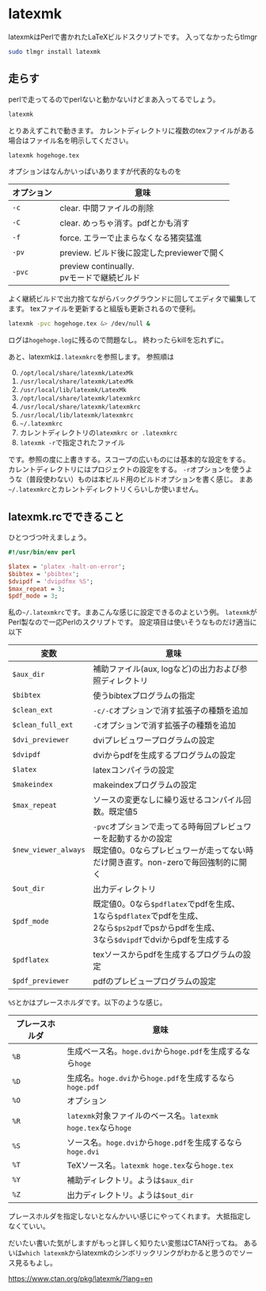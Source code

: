 latexmk
=====
latexmkはPerlで書かれたLaTeXビルドスクリプトです。
入ってなかったらtlmgr

```sh
sudo tlmgr install latexmk
```

走らす
-----
perlで走ってるのでperlないと動かないけどまあ入ってるでしょう。

```sh
latexmk
```

とりあえずこれで動きます。
カレントディレクトリに複数のtexファイルがある場合はファイル名を明示してください。

```sh
latexmk hogehoge.tex
```

オプションはなんかいっぱいありますが代表的なものを

| オプション | 意味 |
|------------|------|
| `-c` | clear. 中間ファイルの削除 |
| `-C` | clear. めっちゃ消す。pdfとかも消す |
| `-f` | force. エラーで止まらなくなる猪突猛進 |
| `-pv` | preview. ビルド後に設定したpreviewerで開く |
| `-pvc` | preview continually.<br>pvモードで継続ビルド |

よく継続ビルドで出力捨てながらバックグラウンドに回してエディタで編集してます。
texファイルを更新すると組版も更新されるので便利。
```sh
latexmk -pvc hogehoge.tex &> /dev/null &
```
ログは`hogehoge.log`に残るので問題なし。
終わったらkillを忘れずに。

あと、latexmkは`.latexmkrc`を参照します。
参照順は

0. `/opt/local/share/latexmk/LatexMk`
0. `/usr/local/share/latexmk/LatexMk`
0. `/usr/local/lib/latexmk/LatexMk`
0. `/opt/local/share/latexmk/latexmkrc`
0. `/usr/local/share/latexmk/latexmkrc`
0. `/usr/local/lib/latexmk/latexmkrc`
0. `~/.latexmkrc`
0. カレントディレクトリの`latexmkrc or .latexmkrc`
0. `latexmk -r`で指定されたファイル

です。参照の度に上書きする。スコープの広いものには基本的な設定をする。
カレントディレクトリにはプロジェクトの設定をする。
`-r`オプションを使うような（普段使わない）ものは本ビルド用のビルドオプションを書く感じ。
まあ`~/.latexmkrc`とカレントディレクトリくらいしか使いません。


latexmk.rcでできること
-----
ひとつづつ叶えましょう。

```perl
#!/usr/bin/env perl

$latex = 'platex -halt-on-error';
$bibtex = 'pbibtex';
$dvipdf = 'dvipdfmx %S';
$max_repeat = 3;
$pdf_mode = 3;
```

私の`~/.latexmkrc`です。まあこんな感じに設定できるのよという例。
`latexmk`がPerl製なので一応Perlのスクリプトです。
設定項目は使いそうなものだけ適当に以下

| 変数 | 意味 |
|------|------|
| `$aux_dir` | 補助ファイル(aux, logなど)の出力および参照ディレクトリ |
| `$bibtex` | 使うbibtexプログラムの指定 |
| `$clean_ext` | `-c/-C`オプションで消す拡張子の種類を追加 |
| `$clean_full_ext` | `-C`オプションで消す拡張子の種類を追加 |
| `$dvi_previewer` | dviプレビュワープログラムの設定 |
| `$dvipdf` | dviからpdfを生成するプログラムの設定 |
| `$latex` | latexコンパイラの設定 |
| `$makeindex` | makeindexプログラムの設定 |
| `$max_repeat` | ソースの変更なしに繰り返せるコンパイル回数。既定値5 |
| `$new_viewer_always` | `-pvc`オプションで走ってる時毎回プレビュワーを起動するかの設定<br>既定値0。0ならプレビュワーが走ってない時だけ開き直す。non-zeroで毎回強制的に開く |
| `$out_dir` | 出力ディレクトリ |
| `$pdf_mode` | 既定値0。0なら`$pdflatex`でpdfを生成、<br>1なら`$pdflatex`でpdfを生成、<br>2なら`$ps2pdf`でpsからpdfを生成、<br>3なら`$dvipdf`でdviからpdfを生成する |
| `$pdflatex` | texソースからpdfを生成するプログラムの設定 |
| `$pdf_previewer` | pdfのプレビュープログラムの設定|

`%S`とかはプレースホルダです。以下のような感じ。

| プレースホルダ | 意味 |
|----------------|------|
| `%B` | 生成ベース名。`hoge.dvi`から`hoge.pdf`を生成するなら`hoge` |
| `%D` | 生成名。`hoge.dvi`から`hoge.pdf`を生成するなら`hoge.pdf` |
| `%O` | オプション |
| `%R` | `latexmk`対象ファイルのベース名。`latexmk hoge.tex`なら`hoge` |
| `%S` | ソース名。`hoge.dvi`から`hoge.pdf`を生成するなら`hoge.dvi` |
| `%T` | TeXソース名。`latexmk hoge.tex`なら`hoge.tex` |
| `%Y` | 補助ディレクトリ。ようは`$aux_dir` |
| `%Z` | 出力ディレクトリ。ようは`$out_dir` |

プレースホルダを指定しないとなんかいい感じにやってくれます。
大抵指定しなくていい。


だいたい書いた気がしますがもっと詳しく知りたい変態はCTAN行ってね。
あるいは`which latexmk`からlatexmkのシンボリックリンクがわかると思うのでソース見るもよし。

https://www.ctan.org/pkg/latexmk/?lang=en
